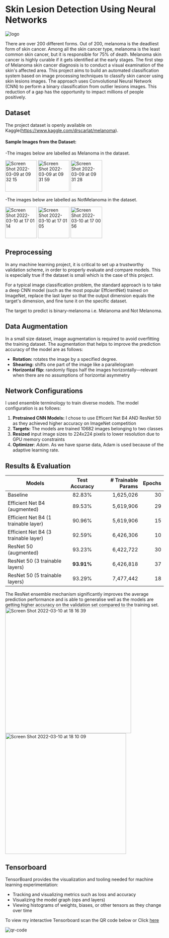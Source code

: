 # Skin Lesion Detection Using Neural Networks
![logo](https://user-images.githubusercontent.com/93217519/157762783-04e4699a-941c-45a7-a6ce-a7bae22adeec.jpeg)

There are over 200 different forms. Out of 200, melanoma is the deadliest form of skin cancer. Among all the skin cancer type, melanoma is the least common skin cancer, but it is responsible for 75% of death. Melanoma skin cancer is highly curable if it gets identified at the early stages. The first step of Melanoma skin cancer diagnosis is to conduct a visual examination of the skin's affected area. This project aims to build an automated classification system based on image processing techniques to classify skin cancer using skin lesions images. The approach uses Convolutional Neural Network (CNN) to perform a binary classification from outlier lesions images. This reduction of a gap has the opportunity to impact millions of people positively.

## Dataset
The project dataset is openly available on Kaggle(https://www.kaggle.com/drscarlat/melanoma).

#### Sample Images from the Dataset:

-The images below are labelled as Melanoma in the dataset.

<img width="100" alt="Screen Shot 2022-03-09 at 09 32 15" src="https://user-images.githubusercontent.com/93217519/157761856-6d900aca-63e5-4b02-89ad-392f19401704.png"> <img width="100" alt="Screen Shot 2022-03-09 at 09 31 59" src="https://user-images.githubusercontent.com/93217519/157761910-8da0cd74-d723-4281-9695-cad6a07f0069.png"> <img width="100" alt="Screen Shot 2022-03-09 at 09 31 28" src="https://user-images.githubusercontent.com/93217519/157761912-67c66006-ce7b-4d85-a390-886781b97cc3.png">

-The images below are labelled as NotMelanoma in the dataset.

<img width="100" alt="Screen Shot 2022-03-10 at 17 01 14" src="https://user-images.githubusercontent.com/93217519/157762087-5dae3253-dd3f-4c8b-8a52-7d26cf6542b7.png"> <img width="100" alt="Screen Shot 2022-03-10 at 17 01 05" src="https://user-images.githubusercontent.com/93217519/157762088-ebdc7997-1fe4-43c1-9dad-240441660851.png"> <img width="100" alt="Screen Shot 2022-03-10 at 17 00 56" src="https://user-images.githubusercontent.com/93217519/157762089-0cae884c-fd02-430f-91d4-d8f25e3a3fa7.png">


## Preprocessing

In any machine learning project, it is critical to set up a trustworthy validation scheme, in order to properly evaluate and compare models. This is especially true if the dataset is small which is the case of this project.

For a typical image classification problem, the standard approach is to take a deep CNN model (such as the most popular EffcientNet) trained on ImageNet, replace the last layer so that the output dimension equals the target's dimension, and fine tune it on the specific dataset.

The target to predict is binary-melanoma i.e. Melanoma and Not Melanoma. 

## Data Augmentation

In a small size dataset, image augmentation is required to avoid overfitting the training dataset. The augmentation that helps to improve the prediction accuracy of the model are as follows:
- **Rotation:** rotates the image by a specified degree.
- **Shearing:** shifts one part of the image like a parallelogram
- **Horizontal flip:** randomly flipps half the images horizontally—relevant when there are no assumptions of horizontal asymmetry

## Network Configurations
I used ensemble terminology to train diverse models. The model configuration is as follows:

1. **Pretrained CNN Models:** I chose to use Efficent Net B4 AND ResNet 50 as they achieved higher accuracy on ImageNet competition
2. **Targets:** The models are trained 10682 images belonging to two classes 
3. **Resized** input image sizes to 224x224 pixels to lower resolution due to GPU memory constraints
4. **Optimizer**: *Adam*. As we have sparse data, Adam is used because of the adaptive learning rate.

## Results & Evaluation

| Models        | Test Accuracy  |  # Trainable Params |Epochs |
| ------------- |:-------------:| -----:|-----:|
| Baseline      | 82.83% | 1,625,026 | 30 |
| Efficient Net B4 (augmented)      | 89.53%     |   5,619,906 |29 |
| Efficient Net B4 (1 trainable layer) | 90.96%      | 5,619,906 |15 |
| Efficient Net B4 (3 trainable layer) | 92.59%      | 6,426,306 |10 |
| ResNet 50 (augmented) | 93.23%      |    6,422,722 |30 |
| ResNet 50 (3 trainable layers) | **93.91%**      |    6,426,818 |37 |
| ResNet 50 (5 trainable layers) | 93.29%      |    7,477,442 |18 |

The ResNet ensemble mechanism significantly improves the average prediction performance and is able to generalise well as the models are getting higher accuracy on the validation set compared to the training set.
<img width="400" alt="Screen Shot 2022-03-10 at 18 16 39" src="https://user-images.githubusercontent.com/93217519/157771308-f8b4ce49-a6cc-4c13-b73d-21a41cec1298.png">
<img width="384" alt="Screen Shot 2022-03-10 at 18 10 09" src="https://user-images.githubusercontent.com/93217519/157770559-495d48a8-e8b4-4e00-96e9-c72b2f7c629a.png">


## Tensorboard
TensorBoard provides the visualization and tooling needed for machine learning experimentation:
- Tracking and visualizing metrics such as loss and accuracy
- Visualizing the model graph (ops and layers)
- Viewing histograms of weights, biases, or other tensors as they change over time

To view my interactive Tensorboard scan the QR code below or Click [here](https://tensorboard.dev/experiment/UVAwdGFwQA6JBWJPZEWLPQ/#scalars)

![qr-code](https://user-images.githubusercontent.com/93217519/157250970-69819cec-2024-4550-8f8d-8c3d13acfb17.png)

